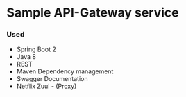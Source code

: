 # Sample API-Gateway service

### Used

* Spring Boot 2
* Java 8
* REST
* Maven Dependency management
* Swagger Documentation
* Netflix Zuul - (Proxy)